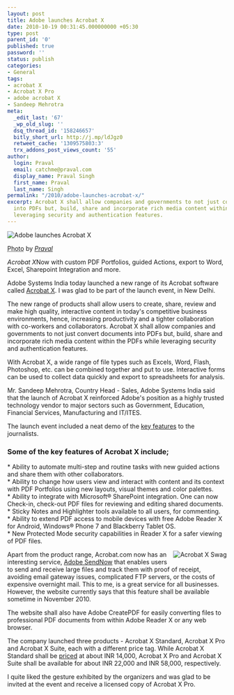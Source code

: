 ```yaml
---
layout: post
title: Adobe launches Acrobat X
date: 2010-10-19 00:31:45.000000000 +05:30
type: post
parent_id: '0'
published: true
password: ''
status: publish
categories:
- General
tags:
- acrobat X
- Acrobat X Pro
- adobe acrobat X
- Sandeep Mehrotra
meta:
  _edit_last: '67'
  _wp_old_slug: ''
  dsq_thread_id: '158246657'
  bitly_short_url: http://j.mp/ldJgz0
  retweet_cache: '1309575803:3'
  trx_addons_post_views_count: '55'
author:
  login: Praval
  email: catchme@praval.com
  display_name: Praval Singh
  first_name: Praval
  last_name: Singh
permalink: "/2010/adobe-launches-acrobat-x/"
excerpt: Acrobat X shall allow companies and governments to not just convert documents
  into PDFs but, build, share and incorporate rich media content within the PDFs while
  leveraging security and authentication features.
---
```

<div class="figure"><img src="/static/2010/10/adobe-india-unveling-acrobat-x.jpg" alt="Adobe launches Acrobat X" />
<p class="credit"><abbr class="type" title="Photograph">Photo</abbr> by <cite><a href="http://www.praval.com/">Praval</a></cite></p>
<p class="caption"><em class="title">Acrobat X</em>Now with custom PDF Portfolios, guided Actions, export to Word, Excel, Sharepoint Integration and more.</p>
</div>

<p>Adobe Systems India today launched a new range of its Acrobat software called <a href="http://www.adobe.com/products/acrobat.html">Acrobat X</a>. I was glad to be part of the launch event, in New Delhi. </p>
<p>The new range of products shall allow users to create, share, review and make high quality, interactive content in today's competitive business environments, hence, increasing productivity and a tighter collaboration with co-workers and collaborators. Acrobat X shall allow companies and governments to not just convert documents into PDFs but, build, share and incorporate rich media content within the PDFs while leveraging security and authentication features. </p>
<p>With Acrobat X, a wide range of file types such as Excels, Word, Flash, Photoshop, etc. can be combined together and put to use. Interactive forms can be used to collect data quickly and export to spreadsheets for analysis.</p>
<p>Mr. Sandeep Mehrotra, Country Head - Sales, Adobe Systems India said that the launch of Acrobat X reinforced Adobe's position as a highly trusted technology vendor to major sectors such as Government, Education, Financial Services, Manufacturing and IT/ITES.</p>
<p>The launch event included a neat demo of the <a href="http://www.adobe.com/products/acrobatpro/features.html">key features</a> to the journalists.</p>
<h3>Some of the key features of Acrobat X include;</h3>
<p>* Ability to automate multi-step and routine tasks with new guided actions and share them with other collaborators.<br />
* Ability to change how users view and interact with content and its context with PDF Portfolios using new layouts, visual themes and color palettes.<br />
* Ability to integrate with Microsoft&reg; SharePoint integration. One can now Check-in, check-out PDF files for reviewing and editing shared documents.<br />
* Sticky Notes and Highlighter tools available to all users, for commenting.<br />
* Ability to extend PDF access to mobile devices with free Adobe Reader X for Android, Windows&reg; Phone 7 and Blackberry Tablet OS.<br />
* New Protected Mode security capabilities in Reader X for a safer viewing of PDF files.</p>
<p><img src="/static/2010/10/acrobat-x-pro-swag.jpg" alt="Acrobat X Swag" style="border: 0 none; float: right; margin: 0 0 1em 1em;" /></p>
<p>Apart from the product range, Acrobat.com now has an interesting service, <a href="http://sendnow.acrobat.com/">Adobe SendNow</a> that enables users to send and receive large files and track them with proof of receipt, avoiding email gateway issues, complicated FTP servers, or the costs of expensive overnight mail. This to me, is a great service for all businesses. However, the website currently says that this feature shall be available sometime in November 2010.</p>
<p>The website shall also have Adobe CreatePDF for easily converting files to professional PDF documents from within Adobe Reader X or any web browser. </p>
<p>The company launched three products - Acrobat X Standard, Acrobat X Pro and Acrobat X Suite, each with a different price tag. While Acrobat X Standard shall be <a href="http://store1.adobe.com/cfusion/store/html/index.cfm?event=displayStoreSelector&amp;promoid=FCRWM">priced</a> at about INR 14,000, Acrobat X Pro and Acrobat X Suite shall be available for about INR 22,000 and INR 58,000, respectively.</p>
<p>I quite liked the gesture exhibited by the organizers and was glad to be invited at the event and receive a licensed copy of Acrobat X Pro.</p>
